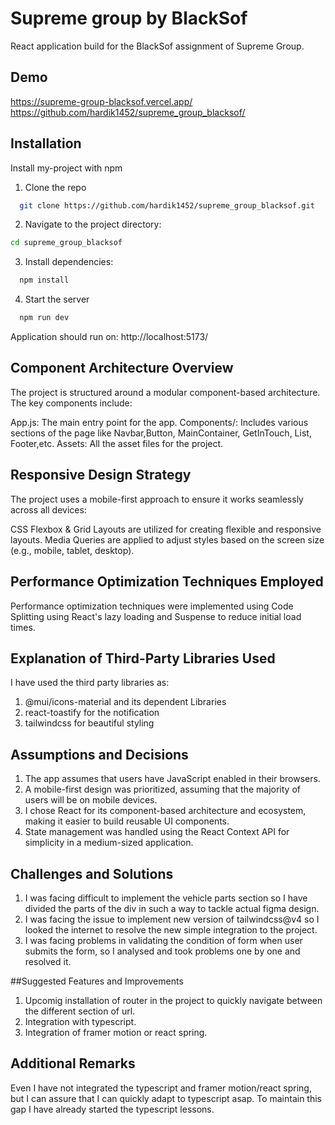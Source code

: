
# Supreme group by BlackSof

React application build for the BlackSof assignment of Supreme Group. 
## Demo

https://supreme-group-blacksof.vercel.app/
https://github.com/hardik1452/supreme_group_blacksof/

## Installation

Install my-project with npm
1. Clone the repo
```bash
  git clone https://github.com/hardik1452/supreme_group_blacksof.git
```

2. Navigate to the project directory:
```bash
cd supreme_group_blacksof
```

3. Install dependencies:
```bash
  npm install
```

4. Start the server
```bash
  npm run dev
```
Application should run on: http://localhost:5173/
    
## Component Architecture Overview

The project is structured around a modular component-based architecture. The key components include:

App.js: The main entry point for the app.
Components/: Includes various sections of the page like Navbar,Button, MainContainer, GetInTouch, List, Footer,etc.
Assets: All the asset files for the project.


## Responsive Design Strategy
The project uses a mobile-first approach to ensure it works seamlessly across all devices:

CSS Flexbox & Grid Layouts are utilized for creating flexible and responsive layouts.
Media Queries are applied to adjust styles based on the screen size (e.g., mobile, tablet, desktop).

## Performance Optimization Techniques Employed
Performance optimization techniques were implemented using
Code Splitting using React's lazy loading and Suspense to reduce initial load times.

## Explanation of Third-Party Libraries Used
I have used the third party libraries as:
1. @mui/icons-material and its dependent Libraries
2. react-toastify for the notification
3. tailwindcss for beautiful styling

## Assumptions and Decisions
1. The app assumes that users have JavaScript enabled in their browsers.
2. A mobile-first design was prioritized, assuming that the majority of users will be on mobile devices.
3. I chose React for its component-based architecture and ecosystem, making it easier to build reusable UI components.
4. State management was handled using the React Context API for simplicity in a medium-sized application.

## Challenges and Solutions
1. I was facing difficult to implement the vehicle parts section so I have divided the parts of the div in such a way to tackle actual figma design.
2. I was facing the issue to implement new version of tailwindcss@v4 so I looked the internet to resolve the new simple integration to the project.
3. I was facing problems in validating the condition of form when user submits the form, so I analysed and took problems one by one and resolved it.

##Suggested Features and Improvements
1. Upcomig installation of router in the project to quickly navigate between the different section of url.
2. Integration with typescript.
3. Integration of framer motion or react spring.

## Additional Remarks
Even I have not integrated the typescript and framer motion/react spring, but I can assure that I can quickly adapt to typescript asap. To maintain this gap I have already started the typescript lessons. 